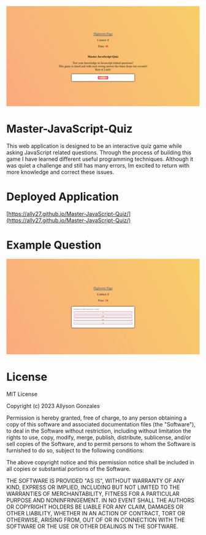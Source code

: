 ![Master JavaScript Quiz](./assets/images/Master-JavaScript-Quiz.png)

# Master-JavaScript-Quiz

This web application is designed to be an interactive quiz game while asking JavaScript related questions. Through the process of building this game I have learned different useful programming techniques. Although it was quiet a challenge and still has many errors, Im excited to return with more knowledge and correct these issues.

# Deployed Application

[https://ally27.github.io/Master-JavaScript-Quiz/](https://ally27.github.io/Master-JavaScript-Quiz/)

# Example Question

![](./assets/images/Master-JavaScript-Quiz-Question.png)

# License

MIT License

Copyright (c) 2023 Allyson Gonzales

Permission is hereby granted, free of charge, to any person obtaining a copy
of this software and associated documentation files (the "Software"), to deal
in the Software without restriction, including without limitation the rights
to use, copy, modify, merge, publish, distribute, sublicense, and/or sell
copies of the Software, and to permit persons to whom the Software is
furnished to do so, subject to the following conditions:

The above copyright notice and this permission notice shall be included in all
copies or substantial portions of the Software.

THE SOFTWARE IS PROVIDED "AS IS", WITHOUT WARRANTY OF ANY KIND, EXPRESS OR
IMPLIED, INCLUDING BUT NOT LIMITED TO THE WARRANTIES OF MERCHANTABILITY,
FITNESS FOR A PARTICULAR PURPOSE AND NONINFRINGEMENT. IN NO EVENT SHALL THE
AUTHORS OR COPYRIGHT HOLDERS BE LIABLE FOR ANY CLAIM, DAMAGES OR OTHER
LIABILITY, WHETHER IN AN ACTION OF CONTRACT, TORT OR OTHERWISE, ARISING FROM,
OUT OF OR IN CONNECTION WITH THE SOFTWARE OR THE USE OR OTHER DEALINGS IN THE
SOFTWARE.
